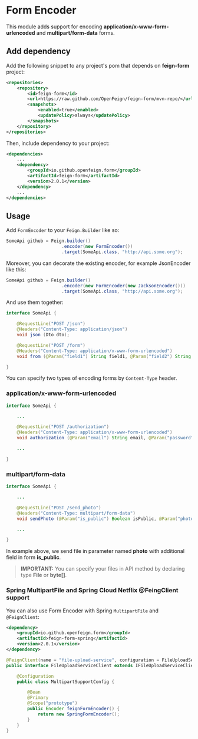 # Form Encoder

This module adds support for encoding **application/x-www-form-urlencoded** and **multipart/form-data** forms.

## Add dependency

Add the following snippet to any project's pom that depends on **feign-form** project:
```xml
<repositories>
    <repository>
        <id>feign-form</id>
        <url>https://raw.github.com/OpenFeign/feign-form/mvn-repo/</url>
        <snapshots>
            <enabled>true</enabled>
            <updatePolicy>always</updatePolicy>
        </snapshots>
    </repository>
</repositories>
```
Then, include dependency to your project:
```xml
<dependencies>
    ...
    <dependency>
        <groupId>io.github.openfeign.form</groupId>
        <artifactId>feign-form</artifactId>
        <version>2.0.1</version>
    </dependency>
    ...
</dependencies>
```

## Usage

Add `FormEncoder` to your `Feign.Builder` like so:

```java
SomeApi github = Feign.builder()
                     .encoder(new FormEncoder())
                     .target(SomeApi.class, "http://api.some.org");
```

Moreover, you can decorate the existing encoder, for example JsonEncoder like this:

```java
SomeApi github = Feign.builder()
                     .encoder(new FormEncoder(new JacksonEncoder()))
                     .target(SomeApi.class, "http://api.some.org");
```

And use them together:

```java
interface SomeApi {

    @RequestLine("POST /json")
    @Headers("Content-Type: application/json")
    void json (Dto dto);

    @RequestLine("POST /form")
    @Headers("Content-Type: application/x-www-form-urlencoded")
    void from (@Param("field1") String field1, @Param("field2") String field2);

}
```

You can specify two types of encoding forms by `Content-Type` header.

### application/x-www-form-urlencoded

```java
interface SomeApi {

    ...

    @RequestLine("POST /authorization")
    @Headers("Content-Type: application/x-www-form-urlencoded")
    void authorization (@Param("email") String email, @Param("password") String password);

    ...

}
```

### multipart/form-data

```java
interface SomeApi {

    ...

    @RequestLine("POST /send_photo")
    @Headers("Content-Type: multipart/form-data")
    void sendPhoto (@Param("is_public") Boolean isPublic, @Param("photo") File photo);

    ...

}
```

In example above, we send file in parameter named **photo** with additional field in form **is_public**.

> **IMPORTANT:** You can specify your files in API method by declaring type **File** or **byte[]**.

### Spring MultipartFile and Spring Cloud Netflix @FeingClient support

You can also use Form Encoder with Spring `MultipartFile` and `@FeignClient`:

```xml
<dependency>
    <groupId>io.github.openfeign.form</groupId>
    <artifactId>feign-form-spring</artifactId>
    <version>2.0.1</version>
</dependency>
```

```java
@FeignClient(name = "file-upload-service", configuration = FileUploadServiceClient.MultipartSupportConfig.class)
public interface FileUploadServiceClient extends IFileUploadServiceClient {

    @Configuration
    public class MultipartSupportConfig {

        @Bean
        @Primary
        @Scope("prototype")
        public Encoder feignFormEncoder() {
            return new SpringFormEncoder();
        }
    }
}
```

